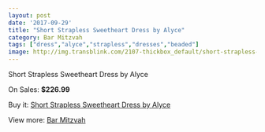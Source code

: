 ```yaml
---
layout: post
date: '2017-09-29'
title: "Short Strapless Sweetheart Dress by Alyce"
category: Bar Mitzvah
tags: ["dress","alyce","strapless","dresses","beaded"]
image: http://img.transblink.com/2107-thickbox_default/short-strapless-sweetheart-dress-by-alyce.jpg
---
```

Short Strapless Sweetheart Dress by Alyce

On Sales: **$226.99**
<a href="https://www.transblink.com/en/bar-mitzvah/690-short-strapless-sweetheart-dress-by-alyce.html"><amp-img layout="responsive" width="600" height="600" src="//img.transblink.com/2107-thickbox_default/short-strapless-sweetheart-dress-by-alyce.jpg" alt="Short Strapless Sweetheart Dress by Alyce 0" /></a>
<a href="https://www.transblink.com/en/bar-mitzvah/690-short-strapless-sweetheart-dress-by-alyce.html"><amp-img layout="responsive" width="600" height="600" src="//img.transblink.com/2109-thickbox_default/short-strapless-sweetheart-dress-by-alyce.jpg" alt="Short Strapless Sweetheart Dress by Alyce 1" /></a>
<a href="https://www.transblink.com/en/bar-mitzvah/690-short-strapless-sweetheart-dress-by-alyce.html"><amp-img layout="responsive" width="600" height="600" src="//img.transblink.com/2108-thickbox_default/short-strapless-sweetheart-dress-by-alyce.jpg" alt="Short Strapless Sweetheart Dress by Alyce 2" /></a>

Buy it: [Short Strapless Sweetheart Dress by Alyce](https://www.transblink.com/en/bar-mitzvah/690-short-strapless-sweetheart-dress-by-alyce.html "Short Strapless Sweetheart Dress by Alyce")

View more: [Bar Mitzvah](https://www.transblink.com/en/2-bar-mitzvah "Bar Mitzvah")
